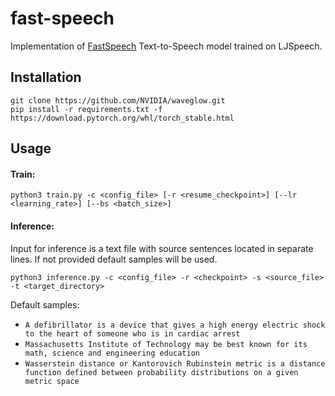 # fast-speech

Implementation of
[FastSpeech](https://arxiv.org/pdf/1905.09263.pdf)
Text-to-Speech model trained on LJSpeech.
 
## Installation
```shell
git clone https://github.com/NVIDIA/waveglow.git
pip install -r requirements.txt -f https://download.pytorch.org/whl/torch_stable.html
```

## Usage
#### Train:
```shell
python3 train.py -c <config_file> [-r <resume_checkpoint>] [--lr <learning_rate>] [--bs <batch_size>]
```

#### Inference:

Input for inference is a text file with source sentences located in separate lines.
If not provided default samples will be used.

```shell
python3 inference.py -c <config_file> -r <checkpoint> -s <source_file> -t <target_directory>
```

Default samples:
* `A defibrillator is a device that gives a high energy electric shock to the heart of someone who is in cardiac arrest`
* `Massachusetts Institute of Technology may be best known for its math, science and engineering education`
* `Wasserstein distance or Kantorovich Rubinstein metric is a distance function defined between probability distributions on a given metric space`
